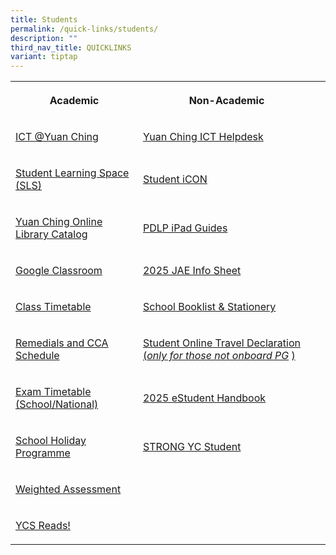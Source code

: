 ```yaml
---
title: Students
permalink: /quick-links/students/
description: ""
third_nav_title: QUICKLINKS
variant: tiptap
---
```

<table style="minWidth: 75px">
<colgroup>
<col>
<col>
<col>
</colgroup>
<tbody>
<tr>
<th rowspan="1" colspan="1">
<p>Academic</p>
</th>
<th rowspan="1" colspan="1">
<p>Non-Academic</p>
</th>
<th rowspan="1" colspan="1">
<p></p>
</th>
</tr>
<tr>
<td rowspan="1" colspan="1">
<p><a href="https://go.gov.sg/ycss-ict" rel="noopener noreferrer nofollow" target="_blank">ICT @Yuan Ching</a>
</p>
</td>
<td rowspan="1" colspan="1">
<p><a href="https://go.gov.sg/yuanching-ict-helpdesk" rel="noopener noreferrer nofollow" target="_blank">Yuan Ching ICT Helpdesk</a>
</p>
</td>
<td rowspan="1" colspan="1">
<p></p>
</td>
</tr>
<tr>
<td rowspan="1" colspan="1">
<p><a href="https://www.learning.moe.edu.sg/sls/index.html" rel="noopener noreferrer nofollow" target="_blank">Student Learning Space (SLS)</a>
</p>
</td>
<td rowspan="1" colspan="1">
<p><a href="https://workspace.google.com/dashboard" rel="noopener noreferrer nofollow" target="_blank">Student iCON</a>
</p>
</td>
<td rowspan="1" colspan="1">
<p></p>
</td>
</tr>
<tr>
<td rowspan="1" colspan="1">
<p><a href="https://schoolibrary.moe.edu.sg/yuanchingsec" rel="noopener noreferrer nofollow" target="_blank">Yuan Ching Online Library Catalog</a>
</p>
</td>
<td rowspan="1" colspan="1">
<p><a href="https://go.gov.sg/ycs-pdlp-ipadguide" rel="noopener noreferrer nofollow" target="_blank">PDLP iPad Guides</a>
</p>
</td>
<td rowspan="1" colspan="1">
<p></p>
</td>
</tr>
<tr>
<td rowspan="1" colspan="1">
<p><a href="https://classroom.google.com/" rel="noopener noreferrer nofollow" target="_blank">Google Classroom</a>
</p>
</td>
<td rowspan="1" colspan="1">
<p><a href="/files/2025_JAE_Info_Sheet.pdf" rel="noopener noreferrer nofollow" target="_blank">2025 JAE Info Sheet</a>
</p>
</td>
<td rowspan="1" colspan="1">
<p></p>
</td>
</tr>
<tr>
<td rowspan="1" colspan="1">
<p><a href="/class-timetable/" rel="noopener noreferrer nofollow" target="_blank">Class Timetable</a>
</p>
</td>
<td rowspan="1" colspan="1">
<p><a href="/quick-links/for-students/school-booklist-n-stationery/" rel="noopener noreferrer nofollow" target="_blank">School Booklist &amp; Stationery</a>
</p>
</td>
<td rowspan="1" colspan="1">
<p></p>
</td>
</tr>
<tr>
<td rowspan="1" colspan="1">
<p><a href="/quick-links/for-students/school-daily-routines/remedials-and-cca-schedule/" rel="noopener noreferrer nofollow" target="_blank">Remedials and CCA Schedule</a>
</p>
</td>
<td rowspan="1" colspan="1">
<p><a href="https://go.gov.sg/ycsstudent-traveldeclaration" rel="noopener noreferrer nofollow" target="_blank">Student Online Travel Declaration (</a><em><a href="https://go.gov.sg/ycsstudent-traveldeclaration" rel="noopener noreferrer nofollow" target="_blank">only for those not onboard PG</a></em>
<a href="https://go.gov.sg/ycsstudent-traveldeclaration" rel="noopener noreferrer nofollow" target="_blank">)</a>
</p>
</td>
<td rowspan="1" colspan="1">
<p></p>
</td>
</tr>
<tr>
<td rowspan="1" colspan="1">
<p><a href="/quick-links/for-students/school-daily-routines/exam-timetable-school-national/" rel="noopener noreferrer nofollow" target="_blank">Exam Timetable (School/National)</a>
</p>
</td>
<td rowspan="1" colspan="1">
<p><a href="/files/YCSS_Digital_Handbook_2025_updated_27_MAY_2025.pdf" rel="noopener nofollow" target="_blank">2025 eStudent Handbook</a>
</p>
</td>
<td rowspan="1" colspan="1">
<p></p>
</td>
</tr>
<tr>
<td rowspan="1" colspan="1">
<p><a href="/quick-links/for-students/school-daily-routines/school-holiday-programme/" rel="noopener noreferrer nofollow" target="_blank">School Holiday Programme</a>
</p>
</td>
<td rowspan="1" colspan="1">
<p><a href="https://sites.google.com/moe.edu.sg/strong-yuan-ching/home" rel="noopener nofollow" target="_blank">STRONG YC Student</a>
</p>
</td>
<td rowspan="1" colspan="1">
<p></p>
</td>
</tr>
<tr>
<td rowspan="1" colspan="1">
<p><a href="/quick-links/for-students/school-daily-routines/weighted-assessment/" rel="noopener noreferrer nofollow" target="_blank">Weighted Assessment</a>
</p>
</td>
<td rowspan="1" colspan="1">
<p></p>
</td>
<td rowspan="1" colspan="1">
<p></p>
</td>
</tr>
<tr>
<td rowspan="1" colspan="1">
<p><a href="http://go.gov.sg/ycreads" rel="noopener noreferrer nofollow" target="_blank">YCS Reads!</a>
</p>
</td>
<td rowspan="1" colspan="1">
<p></p>
</td>
<td rowspan="1" colspan="1">
<p></p>
</td>
</tr>
</tbody>
</table>
<p></p>